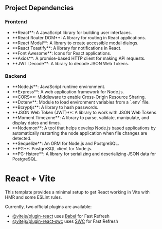 ## Project Dependencies

### Frontend
<ul>
  <li>**React**: A JavaScript library for building user interfaces.</li>
  <li>**React Router DOM**: A library for routing in React applications.</li>
  <li>**React Modal**: A library to create accessible modal dialogs.</li>
  <li>**React Toastify**: A library for notifications in React.</li>
  <li>**Font Awesome**: Icons for React applications.</li>
  <li>**Axios**: A promise-based HTTP client for making API requests.</li>
  <li>**JWT Decode**: A library to decode JSON Web Tokens.</li>
</ul>

### Backend
<ul>
  <li>**Node.js**: JavaScript runtime environment.</li>
  <li>**Express**: A web application framework for Node.js.</li>
  <li>**CORS**: Middleware to enable Cross-Origin Resource Sharing.</li>
  <li>**Dotenv**: Module to load environment variables from a `.env` file.</li>
  <li>**Bcryptjs**: A library to hash passwords.</li>
  <li>**JSON Web Token (JWT)**: A library to work with JSON Web Tokens.</li>
  <li>**Moment Timezone**: A library to parse, validate, manipulate, and display dates and times.</li>
  <li>**Nodemon**: A tool that helps develop Node.js based applications by automatically restarting the node application when file changes are detected.</li>
  <li>**Sequelize**: An ORM for Node.js and PostgreSQL.</li>
  <li>**PG**: PostgreSQL client for Node.js.</li>
  <li>**PG-Hstore**: A library for serializing and deserializing JSON data for PostgreSQL.</li>
</ul>



# React + Vite

This template provides a minimal setup to get React working in Vite with HMR and some ESLint rules.

Currently, two official plugins are available:

- [@vitejs/plugin-react](https://github.com/vitejs/vite-plugin-react/blob/main/packages/plugin-react/README.md) uses [Babel](https://babeljs.io/) for Fast Refresh
- [@vitejs/plugin-react-swc](https://github.com/vitejs/vite-plugin-react-swc) uses [SWC](https://swc.rs/) for Fast Refresh
